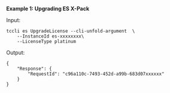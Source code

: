 **Example 1: Upgrading ES X-Pack**



Input: 

```
tccli es UpgradeLicense --cli-unfold-argument  \
    --InstanceId es-xxxxxxxx\
    --LicenseType platinum
```

Output: 
```
{
    "Response": {
        "RequestId": "c96a110c-7493-452d-a99b-683d07xxxxxx"
    }
}
```

